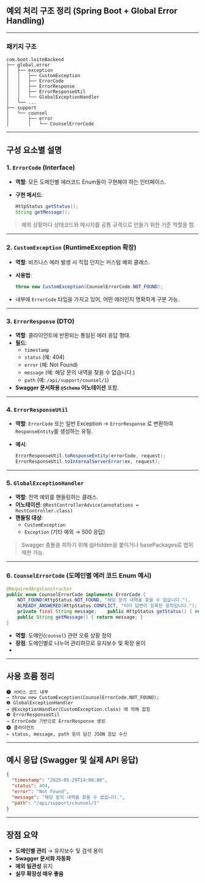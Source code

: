 ## 예외 처리 구조 정리 (Spring Boot + Global Error Handling)

---

### 패키지 구조

```
com.boot.loiteBackend
├── global.error
│   ├── exception
│   │   ├── CustomException
│   │   ├── ErrorCode
│   │   ├── ErrorResponse
│   │   ├── ErrorResponseUtil
│   │   └── GlobalExceptionHandler
│   └── ...
├── support
│   └── counsel
│       ├── error
│       │   └── CounselErrorCode
```

---

## 구성 요소별 설명

### 1. `ErrorCode` (Interface)

- **역할**: 모든 도메인별 에러코드 Enum들이 구현해야 하는 인터페이스.
- **구현 메서드**:

    ```java
    HttpStatus getStatus();
    String getMessage();
    ```


> 예외 상황마다 상태코드와 메시지를 공통 규격으로 만들기 위한 기준 역할을 함.
>

---

### 2. `CustomException` (RuntimeException 확장)

- **역할**: 비즈니스 에러 발생 시 직접 던지는 커스텀 예외 클래스.
- **사용법**:

    ```java
    throw new CustomException(CounselErrorCode.NOT_FOUND);
    ```

- 내부에 `ErrorCode` 타입을 가지고 있어, 어떤 에러인지 명확하게 구분 가능.

---

### 3. `ErrorResponse` (DTO)

- **역할**: 클라이언트에 반환되는 통일된 에러 응답 형태.
- **필드**:
    - `timestamp`
    - `status` (예: 404)
    - `error` (예: Not Found)
    - `message` (예: 해당 문의 내역을 찾을 수 없습니다.)
    - `path` (예: `/api/support/counsel/1`)
- **Swagger 문서화용 `@Schema` 어노테이션** 포함.

---

### 4. `ErrorResponseUtil`

- **역할**: `ErrorCode` 또는 일반 Exception → `ErrorResponse` 로 변환하여 `ResponseEntity`를 생성하는 유틸.
- **예시**:

    ```java
    ErrorResponseUtil.toResponseEntity(errorCode, request);
    ErrorResponseUtil.toInternalServerError(ex, request);
    ```


---

### 5. `GlobalExceptionHandler`

- **역할**: 전역 예외를 핸들링하는 클래스.
- **어노테이션**: `@RestControllerAdvice(annotations = RestController.class)`
- **핸들링 대상**:
    - `CustomException`
    - `Exception` (기타 예외 → 500 응답)

> Swagger 충돌을 피하기 위해 @Hidden을 붙이거나 basePackages로 범위 제한 가능.
>

---

### 6. `CounselErrorCode` (도메인별 에러 코드 Enum 예시)

```java
@RequiredArgsConstructor
public enum CounselErrorCode implements ErrorCode {
    NOT_FOUND(HttpStatus.NOT_FOUND, "해당 문의 내역을 찾을 수 없습니다."),
    ALREADY_ANSWERED(HttpStatus.CONFLICT, "이미 답변이 등록된 문의입니다.");    private final HttpStatus status;
    private final String message;    public HttpStatus getStatus() { return status; }
    public String getMessage() { return message; }
}
```

- **역할**: 도메인(`counsel`) 관련 오류 상황 정의
- **장점**: 도메인별로 나누어 관리하므로 유지보수 및 확장 용이
-

---

## 사용 흐름 정리

```
❶ 서비스 코드 내부
→ throw new CustomException(CounselErrorCode.NOT_FOUND);
❷ GlobalExceptionHandler
→ @ExceptionHandler(CustomException.class) 에 의해 잡힘
❸ ErrorResponseUtil
→ ErrorCode 기반으로 ErrorResponse 생성
❹ 클라이언트
← status, message, path 등이 담긴 JSON 응답 수신
```

---

## 예시 응답 (Swagger 및 실제 API 응답)

```json
{
  "timestamp": "2025-05-29T14:00:00",
  "status": 404,
  "error": "Not Found",
  "message": "해당 문의 내역을 찾을 수 없습니다.",
  "path": "/api/support/counsel/1"
}
```

---

## 장점 요약

- **도메인별 관리** → 유지보수 및 검색 용이
- **Swagger 문서화 자동화**
- **예외 일관성** 유지
- **실무 확장성 매우 좋음**